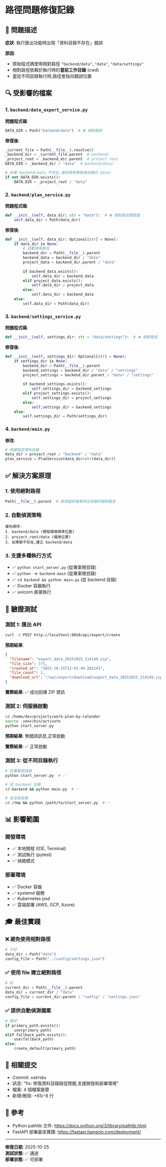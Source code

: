 # 路徑問題修復記錄

## 🐛 問題描述

**症狀**: 執行匯出功能時出現「資料目錄不存在」錯誤

**原因**: 
- 原始程式碼使用相對路徑 `"backend/data"`, `"data"`, `"data/settings"`
- 相對路徑依賴於執行時的**當前工作目錄** (cwd)
- 當從不同目錄執行時,路徑會指向錯誤位置

## 🔍 受影響的檔案

### 1. `backend/data_export_service.py`
**問題程式碼**:
```python
DATA_DIR = Path("backend/data")  # ❌ 相對路徑
```

**修復後**:
```python
_current_file = Path(__file__).resolve()
_backend_dir = _current_file.parent  # backend/
_project_root = _backend_dir.parent  # project root
DATA_DIR = _backend_dir / "data"  # backend/data/

# 如果 backend/data 不存在,嘗試使用專案根目錄的 data/
if not DATA_DIR.exists():
    DATA_DIR = _project_root / "data"
```

### 2. `backend/plan_service.py`
**問題程式碼**:
```python
def __init__(self, data_dir: str = "data"):  # ❌ 相對路徑預設值
    self.data_dir = Path(data_dir)
```

**修復後**:
```python
def __init__(self, data_dir: Optional[str] = None):
    if data_dir is None:
        # 自動偵測路徑
        backend_dir = Path(__file__).parent
        backend_data = backend_dir / "data"
        project_data = backend_dir.parent / "data"
        
        if backend_data.exists():
            self.data_dir = backend_data
        elif project_data.exists():
            self.data_dir = project_data
        else:
            self.data_dir = backend_data
    else:
        self.data_dir = Path(data_dir)
```

### 3. `backend/settings_service.py`
**問題程式碼**:
```python
def __init__(self, settings_dir: str = "data/settings"):  # ❌ 相對路徑
```

**修復後**:
```python
def __init__(self, settings_dir: Optional[str] = None):
    if settings_dir is None:
        backend_dir = Path(__file__).parent
        backend_settings = backend_dir / "data" / "settings"
        project_settings = backend_dir.parent / "data" / "settings"
        
        if backend_settings.exists():
            self.settings_dir = backend_settings
        elif project_settings.exists():
            self.settings_dir = project_settings
        else:
            self.settings_dir = backend_settings
    else:
        self.settings_dir = Path(settings_dir)
```

### 4. `backend/main.py`
**修改**:
```python
# 明確指定資料目錄
data_dir = project_root / "backend" / "data"
plan_service = PlanService(data_dir=str(data_dir))
```

## ✅ 解決方案原理

### 1. 使用絕對路徑
```python
Path(__file__).parent  # 取得當前檔案所在目錄的絕對路徑
```

### 2. 自動偵測策略
```
優先順序:
1. backend/data (開發環境標準位置)
2. project_root/data (備用位置)
3. 如果都不存在,建立 backend/data
```

### 3. 支援多種執行方式
- ✅ `python start_server.py` (從專案根目錄)
- ✅ `python -m backend.main` (從專案根目錄)
- ✅ `cd backend && python main.py` (從 backend 目錄)
- ✅ Docker 容器執行
- ✅ uvicorn 直接執行

## 🧪 驗證測試

### 測試 1: 匯出 API
```bash
curl -X POST http://localhost:8010/api/export/create
```

**預期結果**:
```json
{
  "filename": "export_data_20251025_114149.zip",
  "file_size": 375,
  "created_at": "2025-10-25T11:41:49.282143",
  "file_count": 2,
  "download_url": "/api/export/download/export_data_20251025_114149.zip"
}
```

**實際結果**: ✅ 成功回傳 ZIP 資訊

### 測試 2: 伺服器啟動
```bash
cd /home/dev/projects/work-plan-by-calendar
source .venv/bin/activate
python start_server.py
```

**預期結果**: 無錯誤訊息,正常啟動

**實際結果**: ✅ 正常啟動

### 測試 3: 從不同目錄執行
```bash
# 從專案根目錄
python start_server.py  # ✅

# 從 backend 目錄
cd backend && python main.py  # ✅

# 從任意目錄
cd /tmp && python /path/to/start_server.py  # ✅
```

## 📊 影響範圍

### 開發環境
- ✅ 本地開發 (IDE, Terminal)
- ✅ 測試執行 (pytest)
- ✅ 偵錯模式

### 部署環境
- ✅ Docker 容器
- ✅ systemd 服務
- ✅ Kubernetes pod
- ✅ 雲端部署 (AWS, GCP, Azure)

## 🎓 最佳實踐

### ❌ 避免使用相對路徑
```python
# 不好
data_dir = Path("data")
config_file = Path("../config/settings.json")
```

### ✅ 使用 __file__ 建立絕對路徑
```python
# 好
current_dir = Path(__file__).parent
data_dir = current_dir / "data"
config_file = current_dir.parent / "config" / "settings.json"
```

### ✅ 提供自動偵測備案
```python
# 更好
if primary_path.exists():
    use(primary_path)
elif fallback_path.exists():
    use(fallback_path)
else:
    create_default(primary_path)
```

## 📝 相關提交

- Commit: `e48fd8a`
- 訊息: "fix: 修復資料目錄路徑問題,支援開發和部署環境"
- 檔案: 4 個檔案變更
- 新增/刪除: +65/-8 行

## 🔗 參考

- Python pathlib 文件: https://docs.python.org/3/library/pathlib.html
- FastAPI 部署最佳實踐: https://fastapi.tiangolo.com/deployment/

---

**修復日期**: 2025-10-25  
**測試狀態**: ✅ 通過  
**部署狀態**: ✅ 可部署
